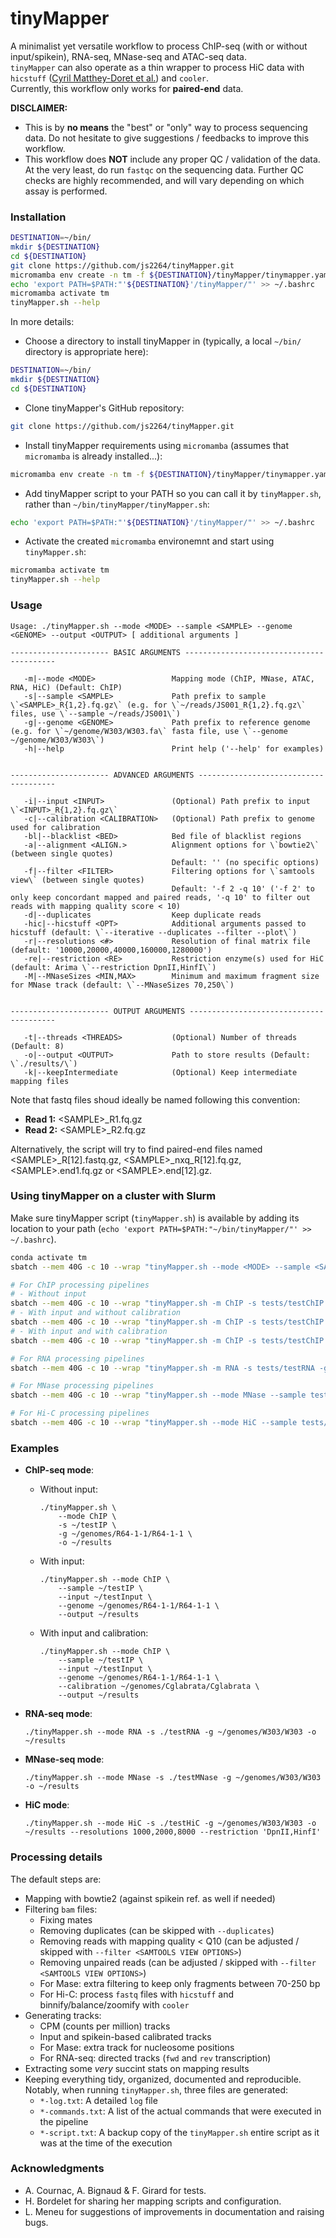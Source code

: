 # tinyMapper 

A minimalist yet versatile workflow to process ChIP-seq (with or without input/spikein), RNA-seq, MNase-seq and ATAC-seq data.  
`tinyMapper` can also operate as a thin wrapper to process HiC data with `hicstuff` ([Cyril Matthey-Doret et al.](http://doi.org/10.5281/zenodo.4066363)) and `cooler`.  
Currently, this workflow only works for **paired-end** data. 

**DISCLAIMER:** 

- This is by **no means** the "best" or "only" way to process sequencing data. Do not hesitate to give suggestions / feedbacks to improve this workflow.
- This workflow does **NOT** include any proper QC / validation of the data. At the very least, do run `fastqc` on the sequencing data. Further QC checks are highly recommended, and will vary depending on which assay is performed. 

### Installation

```sh
DESTINATION=~/bin/
mkdir ${DESTINATION} 
cd ${DESTINATION}
git clone https://github.com/js2264/tinyMapper.git
micromamba env create -n tm -f ${DESTINATION}/tinyMapper/tinymapper.yaml
echo 'export PATH=$PATH:"'${DESTINATION}'/tinyMapper/"' >> ~/.bashrc
micromamba activate tm
tinyMapper.sh --help
```

In more details: 

- Choose a directory to install tinyMapper in (typically, a local `~/bin/` directory is appropriate here): 

```sh
DESTINATION=~/bin/
mkdir ${DESTINATION} 
cd ${DESTINATION}
```

- Clone tinyMapper's GitHub repository:

```sh
git clone https://github.com/js2264/tinyMapper.git
```

- Install tinyMapper requirements using `micromamba` (assumes that `micromamba` is already installed...):

```sh
micromamba env create -n tm -f ${DESTINATION}/tinyMapper/tinymapper.yaml
```

- Add tinyMapper script to your PATH so you can call it by `tinyMapper.sh`, rather than `~/bin/tinyMapper/tinyMapper.sh`:

```sh
echo 'export PATH=$PATH:"'${DESTINATION}'/tinyMapper/"' >> ~/.bashrc
```

- Activate the created `micromamba` environemnt and start using `tinyMapper.sh`: 

```sh
micromamba activate tm
tinyMapper.sh --help
```

### Usage 

```
Usage: ./tinyMapper.sh --mode <MODE> --sample <SAMPLE> --genome <GENOME> --output <OUTPUT> [ additional arguments ]

---------------------- BASIC ARGUMENTS -----------------------------------------

   -m|--mode <MODE>                 Mapping mode (ChIP, MNase, ATAC, RNA, HiC) (Default: ChIP)
   -s|--sample <SAMPLE>             Path prefix to sample \`<SAMPLE>_R{1,2}.fq.gz\` (e.g. for \`~/reads/JS001_R{1,2}.fq.gz\` files, use \`--sample ~/reads/JS001\`)
   -g|--genome <GENOME>             Path prefix to reference genome (e.g. for \`~/genome/W303/W303.fa\` fasta file, use \`--genome ~/genome/W303/W303\`)
   -h|--help                        Print help ('--help' for examples)


---------------------- ADVANCED ARGUMENTS --------------------------------------

   -i|--input <INPUT>               (Optional) Path prefix to input \`<INPUT>_R{1,2}.fq.gz\`
   -c|--calibration <CALIBRATION>   (Optional) Path prefix to genome used for calibration
   -bl|--blacklist <BED>            Bed file of blacklist regions
   -a|--alignment <ALIGN.>          Alignment options for \`bowtie2\` (between single quotes)
                                    Default: '' (no specific options)
   -f|--filter <FILTER>             Filtering options for \`samtools view\` (between single quotes)
                                    Default: '-f 2 -q 10' ('-f 2' to only keep concordant mapped and paired reads, '-q 10' to filter out reads with mapping quality score < 10)
   -d|--duplicates                  Keep duplicate reads
   -hic|--hicstuff <OPT>            Additional arguments passed to hicstuff (default: \`--iterative --duplicates --filter --plot\`)
   -r|--resolutions <#>             Resolution of final matrix file (default: '10000,20000,40000,160000,1280000')
   -re|--restriction <RE>           Restriction enzyme(s) used for HiC (default: Arima \`--restriction DpnII,HinfI\`)
   -M|--MNaseSizes <MIN,MAX>        Minimum and maximum fragment size for MNase track (default: \`--MNaseSizes 70,250\`)


---------------------- OUTPUT ARGUMENTS ----------------------------------------

   -t|--threads <THREADS>           (Optional) Number of threads (Default: 8)
   -o|--output <OUTPUT>             Path to store results (Default: \`./results/\`)
   -k|--keepIntermediate            (Optional) Keep intermediate mapping files
```

Note that fastq files shoud ideally be named following this convention:
   
- **Read 1:** \<SAMPLE\>_R1.fq.gz
- **Read 2:** \<SAMPLE\>_R2.fq.gz

Alternatively, the script will try to find paired-end files named \<SAMPLE\>_R[12].fastq.gz, \<SAMPLE\>_nxq_R[12].fq.gz, \<SAMPLE\>.end1.fq.gz or \<SAMPLE\>.end[12].gz. 

### Using tinyMapper on a cluster with Slurm

Make sure tinyMapper script (`tinyMapper.sh`) is available by adding its location to your path (`echo 'export PATH=$PATH:"~/bin/tinyMapper/"' >> ~/.bashrc`).

```sh
conda activate tm
sbatch --mem 40G -c 10 --wrap "tinyMapper.sh --mode <MODE> --sample <SAMPLE> --genome <GENOME> --output <OUTPUT> --threads 8"

# For ChIP processing pipelines
# - Without input
sbatch --mem 40G -c 10 --wrap "tinyMapper.sh -m ChIP -s tests/testChIP -g ~/appascratch/genomes/S288c/S288c  --threads 8"
# - With input and without calibration
sbatch --mem 40G -c 10 --wrap "tinyMapper.sh -m ChIP -s tests/testChIP.IP -i tests/testChIP.input -g ~/appascratch/genomes/S288c/S288c  --threads 8"
# - With input and with calibration
sbatch --mem 40G -c 10 --wrap "tinyMapper.sh -m ChIP -s tests/testChIP.IP -i tests/testChIP.input -g ~/appascratch/genomes/S288c/S288c -c ~/appascratch/genomes/CBS138/CBS138 --threads 8"

# For RNA processing pipelines
sbatch --mem 40G -c 10 --wrap "tinyMapper.sh -m RNA -s tests/testRNA -g ~/appascratch/genomes/S288c/S288c --threads 8"

# For MNase processing pipelines
sbatch --mem 40G -c 10 --wrap "tinyMapper.sh --mode MNase --sample tests/testMNase --genome ~/appascratch/genomes/S288c/S288c --threads 8"

# For Hi-C processing pipelines
sbatch --mem 40G -c 10 --wrap "tinyMapper.sh --mode HiC --sample tests/testHiC --genome ~/appascratch/genomes/S288c/S288c --threads 8"
```

### Examples

* **ChIP-seq mode**:

    - Without input:

        ```
        ./tinyMapper.sh \
            --mode ChIP \
            -s ~/testIP \
            -g ~/genomes/R64-1-1/R64-1-1 \
            -o ~/results
        ```
    
    - With input:

        ```
        ./tinyMapper.sh --mode ChIP \
            --sample ~/testIP \
            --input ~/testInput \
            --genome ~/genomes/R64-1-1/R64-1-1 \
            --output ~/results
        ```
    
    - With input and calibration:

        ```
        ./tinyMapper.sh --mode ChIP \
            --sample ~/testIP \
            --input ~/testInput \
            --genome ~/genomes/R64-1-1/R64-1-1 \
            --calibration ~/genomes/Cglabrata/Cglabrata \
            --output ~/results
        ```
    
* **RNA-seq mode**:

    ```
    ./tinyMapper.sh --mode RNA -s ./testRNA -g ~/genomes/W303/W303 -o ~/results
    ```

* **MNase-seq mode**:

    ```
    ./tinyMapper.sh --mode MNase -s ./testMNase -g ~/genomes/W303/W303 -o ~/results
    ```

* **HiC mode**:

    ```
    ./tinyMapper.sh --mode HiC -s ./testHiC -g ~/genomes/W303/W303 -o ~/results --resolutions 1000,2000,8000 --restriction 'DpnII,HinfI'
    ```

### Processing details

The default steps are: 

- Mapping with bowtie2 (against spikein ref. as well if needed)
- Filtering `bam` files: 
    - Fixing mates
    - Removing duplicates (can be skipped with `--duplicates`)
    - Removing reads with mapping quality < Q10 (can be adjusted / skipped with `--filter <SAMTOOLS VIEW OPTIONS>`)
    - Removing unpaired reads (can be adjusted / skipped with `--filter <SAMTOOLS VIEW OPTIONS>`)
    - For Mase: extra filtering to keep only fragments between 70-250 bp
    - For Hi-C: process `fastq` files with `hicstuff` and binnify/balance/zoomify with `cooler`
- Generating tracks: 
    - CPM (counts per million) tracks
    - Input and spikein-based calibrated tracks 
    - For Mase: extra track for nucleosome positions
    - For RNA-seq: directed tracks (`fwd` and `rev` transcription)
- Extracting some *very* succint stats on mapping results
- Keeping everything tidy, organized, documented and reproducible. Notably, when running `tinyMapper.sh`, three files are generated: 
    - `*-log.txt`: A detailed `log` file
    - `*-commands.txt`: A list of the actual commands that were executed in the pipeline
    - `*-script.txt`: A backup copy of the `tinyMapper.sh` entire script as it was at the time of the execution

### Acknowledgments

- A. Cournac, A. Bignaud & F. Girard for tests.
- H. Bordelet for sharing her mapping scripts and configuration. 
- L. Meneu for suggestions of improvements in documentation and raising bugs.

